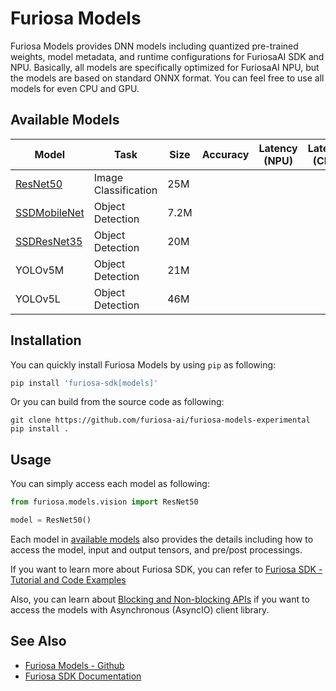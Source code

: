 Furiosa Models
======================
Furiosa Models provides DNN models including quantized pre-trained weights, model metadata, and 
runtime configurations for FuriosaAI SDK and NPU. Basically, all models are specifically optimized for FuriosaAI NPU, 
but the models are based on standard ONNX format. You can feel free to use all models for even CPU and GPU.

## <a name="AvailableModels"></a>Available Models

| Model                                   | Task                 | Size | Accuracy | Latency (NPU) | Latency (CPU) |
|-----------------------------------------|----------------------|------|----------|---------------|---------------|
| [ResNet50](models/resnet50_v1.5.md)     | Image Classification | 25M  |          |               |               |
| [SSDMobileNet](models/ssd_mobilenet.md) | Object Detection     | 7.2M |          |               |               |
| [SSDResNet35](models/ssd_resnet34.md)   | Object Detection     | 20M  |          |               |               |
| YOLOv5M                                 | Object Detection     | 21M  |          |               |               |
| YOLOv5L                                 | Object Detection     | 46M  |          |               |               |

## Installation
You can quickly install Furiosa Models by using `pip` as following:
```sh
pip install 'furiosa-sdk[models]'
```

Or you can build from the source code as following:

```
git clone https://github.com/furiosa-ai/furiosa-models-experimental
pip install .
```

## Usage
You can simply access each model as following:
```python
from furiosa.models.vision import ResNet50

model = ResNet50()
```

Each model in [available models](#AvailableModels) also provides the details 
including how to access the model, input and output tensors, and pre/post processings.

If you want to learn more about Furiosa SDK, you can refer to 
[Furiosa SDK - Tutorial and Code Examples](https://furiosa-ai.github.io/docs/latest/en/software/tutorials.html)

Also, you can learn about [Blocking and Non-blocking APIs](blocking_and_nonblocking_api.md) 
if you want to access the models with Asynchronous (AsyncIO) client library.

## See Also
* [Furiosa Models - Github](https://github.com/furiosa-ai/furiosa-models-experimental)
* [Furiosa SDK Documentation](https://furiosa-ai.github.io/docs/latest/en/)